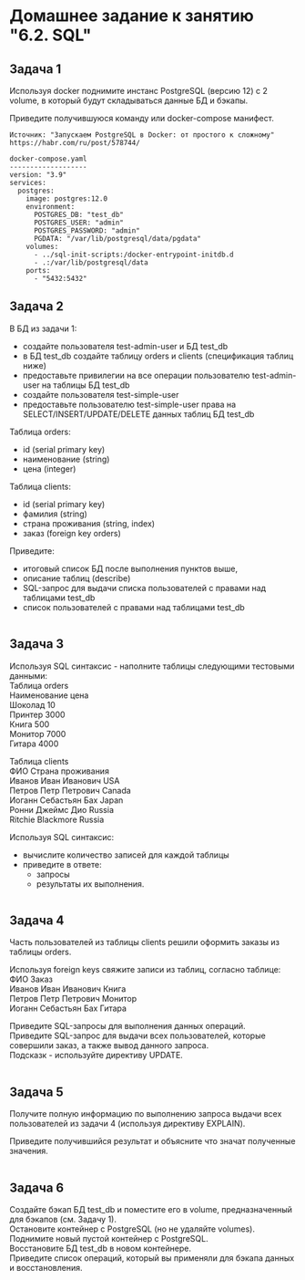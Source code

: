 # Домашнее задание к занятию "6.2. SQL"

## Задача 1
Используя docker поднимите инстанс PostgreSQL (версию 12) c 2 volume, в который будут складываться данные БД и бэкапы.

Приведите получившуюся команду или docker-compose манифест.
```
Источник: "Запускаем PostgreSQL в Docker: от простого к сложному" https://habr.com/ru/post/578744/

docker-compose.yaml
-------------------
version: "3.9"
services:
  postgres:
    image: postgres:12.0
    environment:
      POSTGRES_DB: "test_db"
      POSTGRES_USER: "admin"
      POSTGRES_PASSWORD: "admin"
      PGDATA: "/var/lib/postgresql/data/pgdata"
    volumes:
      - ../sql-init-scripts:/docker-entrypoint-initdb.d
      - .:/var/lib/postgresql/data
    ports:
      - "5432:5432"
```

## Задача 2
В БД из задачи 1:  
- создайте пользователя test-admin-user и БД test_db  
- в БД test_db создайте таблицу orders и clients (спeцификация таблиц ниже)  
- предоставьте привилегии на все операции пользователю test-admin-user на таблицы БД test_db  
- создайте пользователя test-simple-user  
- предоставьте пользователю test-simple-user права на SELECT/INSERT/UPDATE/DELETE данных таблиц БД test_db  

Таблица orders:
- id (serial primary key)
- наименование (string)
- цена (integer)

Таблица clients:
- id (serial primary key)
- фамилия (string)
- страна проживания (string, index)
- заказ (foreign key orders)

Приведите:  
- итоговый список БД после выполнения пунктов выше,  
- описание таблиц (describe)  
- SQL-запрос для выдачи списка пользователей с правами над таблицами test_db  
- список пользователей с правами над таблицами test_db  
```

```

## Задача 3
Используя SQL синтаксис - наполните таблицы следующими тестовыми данными:  
Таблица orders  
Наименование	цена  
Шоколад	10  
Принтер	3000  
Книга	500  
Монитор	7000  
Гитара	4000  

Таблица clients  
ФИО	Страна проживания  
Иванов Иван Иванович	USA  
Петров Петр Петрович	Canada  
Иоганн Себастьян Бах	Japan  
Ронни Джеймс Дио	Russia  
Ritchie Blackmore	Russia  

Используя SQL синтаксис:  
- вычислите количество записей для каждой таблицы  
- приведите в ответе: 
   - запросы  
   - результаты их выполнения.  
```

```

## Задача 4
Часть пользователей из таблицы clients решили оформить заказы из таблицы orders.

Используя foreign keys свяжите записи из таблиц, согласно таблице:  
 ФИО	Заказ  
Иванов Иван Иванович	Книга  
Петров Петр Петрович	Монитор  
Иоганн Себастьян Бах	Гитара  

Приведите SQL-запросы для выполнения данных операций.  
Приведите SQL-запрос для выдачи всех пользователей, которые совершили заказ, а также вывод данного запроса.  
Подсказк - используйте директиву UPDATE.  
```

```

## Задача 5
Получите полную информацию по выполнению запроса выдачи всех пользователей из задачи 4 (используя директиву EXPLAIN).

Приведите получившийся результат и объясните что значат полученные значения.
```

```

## Задача 6
Создайте бэкап БД test_db и поместите его в volume, предназначенный для бэкапов (см. Задачу 1).  
Остановите контейнер с PostgreSQL (но не удаляйте volumes).  
Поднимите новый пустой контейнер с PostgreSQL.  
Восстановите БД test_db в новом контейнере.  
Приведите список операций, который вы применяли для бэкапа данных и восстановления.  
```

```
